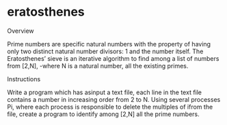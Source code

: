 # eratosthenes
Overview

Prime numbers are specific natural numbers with the property of having only two distinct natural number divisors: 1 and the number itself. The Eratosthenes’ sieve is an iterative algorithm to find among a list of numbers from [2,N], -where N is a natural number, all the existing primes. 

Instructions

Write a program which has asinput a text file, each line in the text file contains a number in increasing order from 2 to N. Using several processes Pi, where each process is responsible to delete the multiples of ifrom the file, create a program to identify among [2,N] all the prime numbers.
